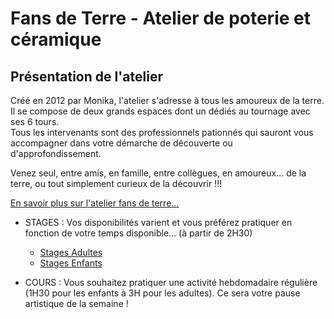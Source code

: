 # Fans de Terre - Atelier de poterie et céramique
## Présentation de l'atelier
Créé en 2012 par Monika, l'atelier s'adresse à tous les amoureux de la terre.  
Il se compose de deux grands espaces dont un dédiés au tournage avec ses 6 tours.  
Tous les intervenants sont des professionnels pationnés qui sauront vous accompagner dans votre démarche de découverte ou d'approfondissement.
  
Venez seul, entre amis, en famille, entre collègues, en amoureux… de la terre, ou tout simplement curieux de la découvrir !!!  

[En savoir plus sur l'atelier fans de terre...](atelier.md)

- STAGES : Vos disponibilités varient et vous préférez pratiquer en fonction de votre temps disponible… (à partir de 2H30) 
  - [Stages Adultes](stages-adultes.md)
  - [Stages Enfants](stages-enfants.md)

- COURS : Vous souhaitez pratiquer une activité hebdomadaire régulière (1H30 pour les enfants à 3H pour les adultes). Ce sera votre pause artistique de la semaine !
